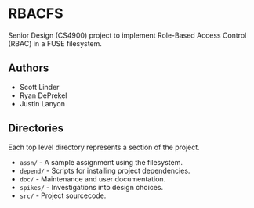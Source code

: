 RBACFS
======

Senior Design (CS4900) project to implement Role-Based Access Control (RBAC) in
a FUSE filesystem.

Authors
-------

* Scott Linder
* Ryan DePrekel
* Justin Lanyon

Directories
-----------

Each top level directory represents a section of the project.

* `assn/` - A sample assignment using the filesystem.
* `depend/` - Scripts for installing project dependencies.
* `doc/` - Maintenance and user documentation.
* `spikes/` - Investigations into design choices.
* `src/` - Project sourcecode.
